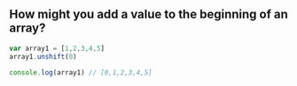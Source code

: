 ## How might you add a value to the beginning of an array?

```javascript
var array1 = [1,2,3,4,5]
array1.unshift(0)

console.log(array1) // [0,1,2,3,4,5]
```